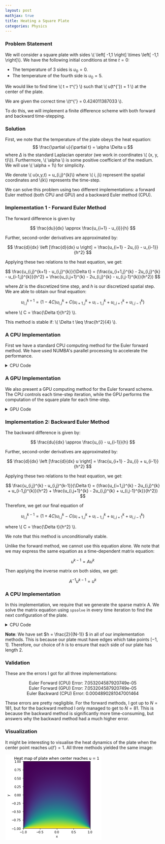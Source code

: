 ```yaml
---
layout: post
mathjax: true
title: Heating a Square Plate
categories: Physics
---
```


### Problem Statement ### 

We will consider a square plate with sides \\( \left[ -1,1 \right] \times \left[ -1,1 \right]\\). We have the following initial conditions at time $t=0$: 

*   The temperature of 3 sides is  $u_0=0$.
*   The temperature of the fourth side is $u_0=5$.

We would like to find time \\( t = t^{'} \\) such that \\( u(t^{'}) = 1 \\) at the center of the plate.

We are given the correct time \\(t^{'} = 0.424011387033 \\). 

To do this, we will implement a finite difference scheme with both forward and backward time-stepping. 


### Solution ###

First, we note that the temperature of the plate obeys the heat equation: 
$$
\frac{\partial u}{\partial t} = \alpha \Delta u
$$
where $\Delta$ is the standard Laplacian operator (we work in coordinates \\( \{x, y, t\}\\)). Furthermore, \\( \alpha \\) is some positive coefficient of the medium. We will use \\( \alpha = 1\\) for simplicity. 

We denote \\( u(x,y,t) = u_{i,j}^{k}\\) where \\( i, j\\) represent the spatial coordinates and \\(k\\) represents the time-step. 

We can solve this problem using two different implementations: a forward Euler method (both CPU and GPU) and a backward Euler method (CPU). 


### Implementation 1 - Forward Euler Method

The forward difference is given by 

$$
\frac{du}{dx} \approx \frac{u_{i+1} - u_{i}}{h}
$$

Further, second-order derivatives are approximated by: 

$$
\frac{d}{dx} \left [\frac{d}{dx} u \right] =
\frac{u_{i+1} - 2u_{i} - u_{i-1}}{h^2}
$$

Applying these two relations to the heat equation, we get: 

$$
\frac{u_{i,j}^{k+1} - u_{i,j}^{k}}{\Delta t} = 
(\frac{u_{i+1,j}^{k} - 2u_{i,j}^{k} - u_{i-1,j}^{k}}{h^2} + 
\frac{u_{i,j+1}^{k} - 2u_{i,j}^{k} - u_{i,j-1}^{k}}{h^2})
$$

where $\Delta t$ is the discretized time step, and $h$ is our discretized spatial step. We are able to obtain our final equation:

$$
u_{i,j}^{k+1} = (1-4C)u_{i,j}^{k} + C(u_{i+1,j}^{k} + 
u_{i-1,j}^{k} + u_{i,j+1}^{k} +
u_{i,j-1}^{k})
$$

where \\( C = \frac{\Delta t}{h^2} \\). 

This method is stable if: \\( \Delta t \leq \frac{h^2}{4} \\). 


### A CPU Implementation ###

First we have a standard CPU computing method for the Euler forward method. We have used NUMBA's parallel processing to accelerate the performance. 

<details>
<summary>CPU Code</summary>
<p>

```python
def initialize(N, iterations): 
    """
    Creates the initial array for the plate
    ---
    N = plate size 
    iterations: number of time steps
    """
    #Initializaing the plate
    plate = np.zeros((iterations, N, N))
    plate[ :, N-1, :] = 5
    
    return plate

@njit
def forward_step(plate, N, iterations):
    """
    Performs forward euler method 
    ----
    plate = array representing the temperatures of the plate
    N = plate dimensions (spatial)
    iterations = number of time-steps we wish to perform
    """

    alpha = 1
    h = 2/(N-1)
    time_step = (h**2)/(4*alpha)
    C = time_step/(h**2)

    middle = (N-1)//2
    result_time = 0
    for k in prange(0, iterations-1): 
      for i in range(1, N-1): 
        for j in range(1,N-1): 
            if plate[k, middle, middle] >= 1.0: 
                result_time = k
                print('CPU Iterations: ', result_time)
                return result_time
            plate[k+1, i, j] = (1-4*C)*(plate[k, i,j]) + C*(plate[ k, i+1, j] + plate[ k, i-1, j] + plate[ k, i, j+1] + plate[ k, i, j-1])
      
    return 999
```

</p>
</details> 


### A GPU Implementation ###

We also present a GPU computing method for the Euler forward scheme. The CPU controls each time-step iteration, while the GPU performs the computation of the square plate for each time-step. 

<details>
    <summary> GPU Code </summary>
<p>

```python
## Our GPU Kernel ##
@cuda.jit
def gpu_forward(N, input_array, C, result_array):
    ## Shared Memory Arrays ##
    shared = cuda.shared.array((34, 34), numba.float32)

    ## Positioning - Local ##
    tx = cuda.threadIdx.x
    ty = cuda.threadIdx.y

    ## Positioning - Global ##
    px, py = cuda.grid(2)
    index = (N-2)*py + px

    if px >= N-2:
        return
    if py >= N-2: 
        return

    ## Loading data into shared memory ##
    # Middle
    shared[tx+1, ty+1] = input_array[(N-2)*py + px]

    # Filling in the edges
    if px == 0: 
        shared[tx, ty+1] = 0
    if px == N-3: 
        shared[tx+2, ty+1] = 0
    if py == 0: 
        shared[tx+1, ty] = 0
    if py == N-3: 
        shared[tx+1, ty+2] = 5

    if (tx == 0) and (px != 0):
        shared[tx,ty+1] = input_array[(N-2)*py + px - 1] 
    if (tx == 31) and (px != N-3):
        shared[tx+2, ty+1] = input_array[(N-2)*py + px + 1]
    if (ty == 0) and (py != 0): 
        shared[tx+1, ty] = input_array[(N-2)*(py-1) + px] 
    if (ty == 31) and (py != N-3): 
        shared[tx+1, ty+2] = input_array[(N-2)*(py+1) + px]

    # Sync Threads
    cuda.syncthreads()

    ## Performing Stencil ##
    if index < (N-2)**2: 
        stencil = (1-4*C)*shared[tx+1,ty+1] + C*(shared[tx,ty+1] + shared[tx+2,ty+1] + shared[tx+1,ty] + shared[tx+1,ty+2]) 
        result_array[index] = stencil

        # Sync Threads
        cuda.syncthreads()


## A function to help evaluate the GPU kernel ##
def eval_gpu_forward(gpu_plate, N, iterations): 
    """
    Create initial array and evaluates GPU Euler forward step
    """
    SX = 32
    SY = 32
    nblocks = (N + SX - 1) // SX
    blockspergrid = (nblocks, nblocks)
    threadsperblock = (SX, SY)

    middle = (N-1)//2

    for k in range(0, iterations-1): 
        gpu_prev_plate = gpu_plate[k, 1:(N-1), 1:(N-1)].reshape((N-2)**2)
        gpu_result = np.zeros((N-2)**2, dtype = np.float32)

        gpu_forward[blockspergrid, threadsperblock](N, gpu_prev_plate, C, gpu_result)
        gpu_plate[k+1, 1:(N-1), 1:(N-1)] = gpu_result.reshape((N-2), (N-2))

        if gpu_plate[k+1, middle, middle] >= 1.0: 
            gpu_time = k + 1
            print('GPU Iterations: ', gpu_time)
            return gpu_plate[k+1, :, :], gpu_time
    
    print('The center never reached u = 1')
    return gpu_plate[k,:,:], 999999999999
```
</p>
</details>



### Implementation 2: Backward Euler Method

The backward difference is given by: 

$$
\frac{du}{dx} \approx \frac{u_{i} - u_{i-1}}{h}
$$

Further, second-order derivatives are approximated by: 

$$
\frac{d}{dx} \left [\frac{d}{dx} u \right] =
\frac{u_{i+1} - 2u_{i} + u_{i-1}}{h^2}
$$

Applying these two relations to the heat equation, we get: 

$$
\frac{u_{i,j}^{k} - u_{i,j}^{k-1}}{\Delta t} 
= (\frac{u_{i+1,j}^{k} - 2u_{i,j}^{k} + u_{i-1,j}^{k}}{h^2} + 
\frac{u_{i,j+1}^{k} - 2u_{i,j}^{k} + u_{i,j-1}^{k}}{h^2})
$$

Therefore, we get our final equation of

$$
u_{i,j}^{k-1} =
(1 + 4C) u_{i,j}^{k} - 
C (u_{i+1,j}^{k} + u_{i-1,j}^{k} + u_{i,j+1}^{k} + u_{i,j-1}^{k} )
$$

where \\( C = \frac{\Delta t}{h^2} \\).

We note that this method is unconditionally stable. 

Unlike the forward method, we cannot use this equation alone. We note that we may express the same equation as a time-dependent matrix equation: 

$$
u^{k-1} = A u^{k}
$$

Then applying the inverse matrix on both sides, we get:

$$
A^{-1} u^{k-1} = u^{k}
$$


### A CPU Implementation ###

In this implementation, we require that we generate the sparse matrix A. We solve the matrix equation using ``spsolve`` in every time iteration to find the next configuration of the plate. 


<details>
    <summary> CPU Code </summary>
<p>

```python
def generate_inverse(N): 
    nelements = 5 * N**2 - 16 * N + 16

    row_ind = np.empty(nelements, dtype=np.float64)
    col_ind = np.empty(nelements, dtype=np.float64)
    data = np.empty(nelements, dtype=np.float64)

    f = np.empty(N * N, dtype=np.float64)

    alpha = 1
    h = 2/(N-1)
    time_step = (h**2)/(4*alpha)
    C = time_step/(h**2)

    count = 0
    for j in range(N):
        for i in range(N):
            if i == 0 or i == N - 1 or j == 0 or j == N - 1:
                row_ind[count] = col_ind[count] = j * N + i
                data[count] =  1
                f[j * N + i] = 0
                count += 1
                    
            else:
                row_ind[count : count + 5] = j * N + i
                col_ind[count] = j * N + i
                col_ind[count + 1] = j * N + i + 1
                col_ind[count + 2] = j * N + i - 1
                col_ind[count + 3] = (j + 1) * N + i
                col_ind[count + 4] = (j - 1) * N + i
                                    
                data[count] = 1 + 4*C
                data[count + 1 : count + 5] = - C
                f[j * N + i] = 1
                    
                count += 5
                                                
    return coo_matrix((data, (row_ind, col_ind)), shape=(N**2, N**2)).tocsr()

def cpu_backward(backward_plate, N, iterations): 
    cpu_prev_plate = backward_plate[0, :, :].reshape(N**2)
    A = generate_inverse(N)

    for k in range(iterations - 1): 
        sol = spsolve(A, backward_plate[k, :, :].reshape(N*N))
        backward_plate[k+1, :, :] = sol.reshape((N,N))

        if (backward_plate[k+1, middle, middle] >= 1) and (backward_plate[k, middle, middle] < 1): 
            print("Iterations: ", k+1)
            cpu_back_time = k+1

            return backward_plate[k, :, :], cpu_back_time
```
</p>

</details>

**Note**: We have set $h = \frac{2}{(N-1)} $ in all of our implementation methods. This is because our plate must have edges which take points $[-1, 1]$. Therefore, our choice of $h$ is to ensure that each side of our plate has length 2. 

### Validation  

These are the errors I got for all three implementations: 
<p align="center">
    Euler Forward (CPU) Error:  7.053204587920749e-05
    <br />
    Euler Forward (GPU) Error:  7.053204587920749e-05
    <br />
    Euler Backward (CPU) Error:  0.0004890281047001464
</p>

These errors are pretty negligible. For the forward methods, I got up to $N = 181$, but for the backward method I only managed to get to $N=81$. This is because the backward method is significantly more time-consuming, but answers why the backward method had a much higher error. 

### Visualization 

It might be interesting to visualise the heat dynamics of the plate when the center point reaches $u(t') = 1$. All three methods yielded the same image: 

![](/Images/SquarePlate/Visualization.png)